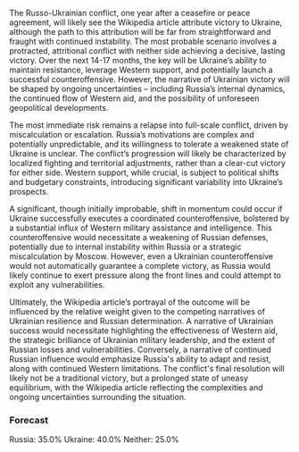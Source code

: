 The Russo-Ukrainian conflict, one year after a ceasefire or peace agreement, will likely see the Wikipedia article attribute victory to Ukraine, although the path to this attribution will be far from straightforward and fraught with continued instability. The most probable scenario involves a protracted, attritional conflict with neither side achieving a decisive, lasting victory. Over the next 14-17 months, the key will be Ukraine’s ability to maintain resistance, leverage Western support, and potentially launch a successful counteroffensive. However, the narrative of Ukrainian victory will be shaped by ongoing uncertainties – including Russia’s internal dynamics, the continued flow of Western aid, and the possibility of unforeseen geopolitical developments.  

The most immediate risk remains a relapse into full-scale conflict, driven by miscalculation or escalation. Russia’s motivations are complex and potentially unpredictable, and its willingness to tolerate a weakened state of Ukraine is unclear. The conflict’s progression will likely be characterized by localized fighting and territorial adjustments, rather than a clear-cut victory for either side.  Western support, while crucial, is subject to political shifts and budgetary constraints, introducing significant variability into Ukraine’s prospects. 

A significant, though initially improbable, shift in momentum could occur if Ukraine successfully executes a coordinated counteroffensive, bolstered by a substantial influx of Western military assistance and intelligence. This counteroffensive would necessitate a weakening of Russian defenses, potentially due to internal instability within Russia or a strategic miscalculation by Moscow.  However, even a Ukrainian counteroffensive would not automatically guarantee a complete victory, as Russia would likely continue to exert pressure along the front lines and could attempt to exploit any vulnerabilities. 

Ultimately, the Wikipedia article’s portrayal of the outcome will be influenced by the relative weight given to the competing narratives of Ukrainian resilience and Russian determination.  A narrative of Ukrainian success would necessitate highlighting the effectiveness of Western aid, the strategic brilliance of Ukrainian military leadership, and the extent of Russian losses and vulnerabilities. Conversely, a narrative of continued Russian influence would emphasize Russia's ability to adapt and resist, along with continued Western limitations. The conflict's final resolution will likely not be a traditional victory, but a prolonged state of uneasy equilibrium, with the Wikipedia article reflecting the complexities and ongoing uncertainties surrounding the situation.

### Forecast

Russia: 35.0%
Ukraine: 40.0%
Neither: 25.0%